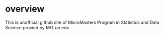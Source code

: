 # overview
This is unofficial github site of MicroMasters Program in Statistics and Data Science provied by MIT on edx
